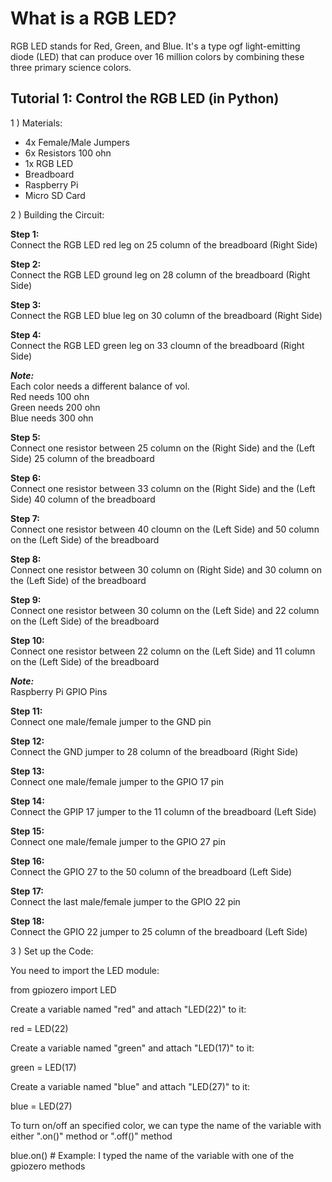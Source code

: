 # What is a RGB LED?
RGB LED stands for Red, Green, and Blue. It's a type ogf light-emitting diode (LED) that can produce over 16 million colors by combining these three primary science colors.

## Tutorial 1: Control the RGB LED (in Python)

1 ) Materials:

- 4x Female/Male Jumpers
- 6x Resistors 100 ohn
- 1x RGB LED
- Breadboard
- Raspberry Pi
- Micro SD Card

2 ) Building the Circuit:

**Step 1:** <br>
Connect the RGB LED red leg on 25 column of the breadboard (Right Side)

**Step 2:** <br>
Connect the RGB LED ground leg on 28 column of the breadboard (Right Side)

**Step 3:** <br>
Connect the RGB LED blue leg on 30 column of the breadboard (Right Side)

**Step 4:** <br>
Connect the RGB LED green leg on 33 cloumn of the breadboard (Right Side)

***Note:*** <br>
Each color needs a different balance of vol. <br>
Red needs 100 ohn <br>
Green needs 200 ohn <br>
Blue needs 300 ohn <br>

**Step 5:** <br>
Connect one resistor between 25 column on the (Right Side) and the (Left Side) 25 column of the breadboard

**Step 6:** <br>
Connect one resistor between 33 column on the (Right Side) and the (Left Side) 40 column of the breadboard

**Step 7:** <br>
Connect one resistor between 40 cloumn on the (Left Side) and 50 column on the (Left Side) of the breadboard

**Step 8:** <br>
Connect one resistor between 30 column on (Right Side) and 30 column on the (Left Side) of the breadboard

**Step 9:** <br>
Connect one resistor between 30 column on the (Left Side) and 22 column on the (Left Side) of the breadboard

**Step 10:** <br>
Connect one resistor between 22 column on the (Left Side) and 11 column on the (Left Side) of the breadboard

***Note:*** <br>
Raspberry Pi GPIO Pins
	
**Step 11:** <br>
Connect one male/female jumper to the GND pin

**Step 12:** <br>
Connect the GND jumper to 28 column of the breadboard (Right Side)

**Step 13:** <br>
Connect one male/female jumper to the GPIO 17 pin

**Step 14:** <br>
Connect the GPIP 17 jumper to the 11 column of the breadboard (Left Side)

**Step 15:** <br>
Connect one male/female jumper to the GPIO 27 pin

**Step 16:** <br>
Connect the GPIO 27 to the 50 column of the breadboard (Left Side)

**Step 17:** <br>
Connect the last male/female jumper to the GPIO 22 pin

**Step 18:** <br>
Connect the GPIO 22 jumper to 25 column of the breadboard (Left Side)

3 ) Set up the Code:

You need to import the LED module:

from gpiozero import LED

	
Create a variable named "red" and attach "LED(22)" to it:

red = LED(22)


Create a variable named "green" and attach "LED(17)" to it:

green = LED(17)

Create a variable named "blue" and attach "LED(27)" to it:

blue = LED(27)

To turn on/off an specified color, we can type the name of the variable with either ".on()" method or ".off()" method

blue.on()  # Example: I typed the name of the variable with one of the gpiozero methods
